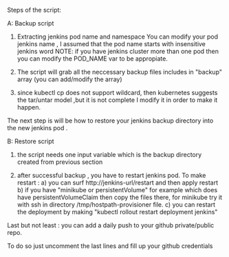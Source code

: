 Steps of the script:

A: Backup script

1) Extracting jenkins pod name and namespace
You can modify your pod jenkins name , I assumed that the pod name starts with insensitive jenkins word 
NOTE: if you have jenkins cluster more than one pod then you can modify the POD_NAME var to be appropiate.

2) The script will grab all the neccessary backup files includes in "backup" array (you can add/modify the array)

3) since kubectl cp does not support wildcard, then kubernetes suggests the tar/untar model ,but it is not complete I modify it in order to make it happen.

The next step is will be how to restore your jenkins backup directory into the new jenkins pod .


B: Restore script

1) the script needs one input variable which is the backup directory created from previous section

2) after successful backup , you have to restart jenkins pod.
To make restart : 
  a) you can surf http://jenkins-url/restart and then apply restart
  b) if you have "minikube or persistentVolume" for example which does have persistentVolumeClaim then copy the files there, for minikube try it with ssh in directory /tmp/hostpath-provisioner file.
  c) you can restart the deployment by making "kubectl rollout restart deployment jenkins"

Last but not least : you can add a daily push to your github private/public repo.

To do so just uncomment the last lines and fill up your github credentials
